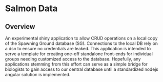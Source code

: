 
Salmon Data
===========

Overview
--------

An experimental shiny application to allow CRUD operations on a local copy of the Spawning Ground database (SG). Connections to the local DB rely on a dsn to ensure no credentials are leaked. This application is intended to serve a template for creating one-off standalone front-ends for individual groups needing customized access to the database. Hopefully, any applications stemming from this effort can serve as a simple bridge for biologists to gain access to our central database until a standardized nodejs angular solution is implemented.
